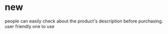 # new
people can easily check about the product's description before purchasing.
<br>
user friendly one to use
